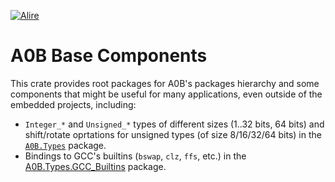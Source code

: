  [![Alire](https://img.shields.io/endpoint?url=https://alire.ada.dev/badges/a0b_base.json)](https://alire.ada.dev/crates/a0b_base.html)
 
# A0B Base Components

This crate provides root packages for A0B's packages hierarchy and some components that might be useful for many applications, even outside of the embedded projects, including:

 * `Integer_*` and `Unsigned_*` types of different sizes (1..32 bits, 64 bits) and shift/rotate oprtations for unsigned types (of size 8/16/32/64 bits) in the [`A0B.Types`](https://github.com/godunko/a0b-base/blob/main/source/a0b-types.ads) package.
 * Bindings to GCC's builtins (`bswap`, `clz`, `ffs`, etc.) in the [A0B.Types.GCC_Builtins](https://github.com/godunko/a0b-base/blob/main/source/a0b-types-gcc_builtins.ads) package.
